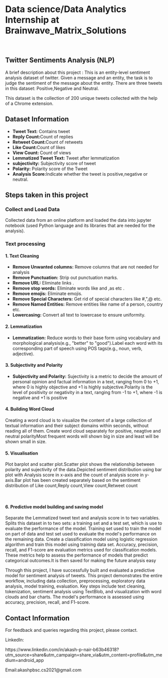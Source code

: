 <h1>Data science/Data Analytics Internship at Brainwave_Matrix_Solutions </h1>
<br>
<h2>Twitter Sentiments Analysis (NLP)</h2>

A brief description about this project : This is an entity-level sentiment analysis dataset of twitter. Given a message and an entity, the task is to judge the sentiment of the message about the entity. There are three tweets in this dataset: Positive,Negative and Neutral.

This dataset is the collection of 200 unique tweets collected with the help of a Chrome extension.
<h2>Dataset Information</h2>
    <ul>
        <li><strong>Tweet Text:</strong> Contains tweet</li>
        <li><strong>Reply Count:</strong>Count of replies</li>
        <li><strong>Retweet Count:</strong>Count of retweets</li>
        <li><strong>Like Count:</strong>Count of likes</li>
        <li><strong>View Count:	</strong>Count of views</li>
        <li><strong>Lemmatized Tweet Text:</strong> Tweet after lemmatization</li>
        <li><strong>subjectivity:</strong> Subjectivity score of tweet</li>
        <li><strong>Polarity:</strong> Polarity score of the Tweet</li>
        <li><strong>Analysis Score:</strong>Indicate whether the tweet is positive,negative or neutral.</li>
    </ul>
<h2>Steps taken in this project</h2>
    <h3>Collect and Load Data</h3>
        <p>Collected data from an online platform and loaded the data into jupyter notebook (used Python language and its libraries that are needed for the analysis).</p>
    <h3>Text processing</h3>
        <h4>1. Text Cleaning</h4>
            <ul>
                <li><strong>Remove Unwanted columns:</strong> Remove columns that are not needed for analysis</li>
                <li><strong>Remove Punctuation:</strong> Strip out punctuation marks.</li>
                <li><strong>Remove URL:</strong> Eliminate links .</li>
                <li><strong>Remove stop words:</strong> Eliminate words like and ,as etc .</li>
                <li><strong>Remove emojis:</strong> Eliminate emojis.</li>
                <li><strong>Remove Special Characters:</strong> Get rid of special characters like #,",@ etc.</li>
                <li><strong>Remove Named Entities:</strong> Remove entities like name of a person, country etc.</li>
                <li><strong>Lowercasing:</strong> Convert all text to lowercase to ensure uniformity.</li>
            </ul>
         <h4>2. Lemmatization</h4>
            <ul>
                <li><strong>Lemmatization:</strong> Reduce words to their base form using vocabulary and morphological analysis(e.g., "better" to "good").Label each word with its corresponding part of speech using POS tags(e.g., noun, verb, adjective).</li>
            </ul>            
         <h4>3. Subjectivity and Polarity</h4>
            <ul>
                <li><strong>Subjectivity and Polarity:</strong> Sujectivity is a metric to decide the amount of personal opinion and factual information in a text, ranging from 0 to +1, where 0 is highly objective and +1 is highly subjective.Polarity is the level of positivity or negativity in a text, ranging from -1 to +1, where -1 is negative and +1 is positive</li>
            </ul>
             <h4>4. Building Word Cloud</h4>
            <p>Creating a word cloud is to visualize the content of a large collection of textual information and their subject domains within seconds, without reading all of them. Create word cloud separately for positive, neagtive and neutral polarityMost frequent words will shown big in size and least will be shown small in size. </p>
                <h4>5. Visualisation</h4>
            <p>Plot barplot and scatter plot.Scatter plot shows the relationship between polarity and sujectivity of the data.Depicted sentiment distribution using bar plot with Analysis score in x-axis and the count of analysis score in y-axis.Bar plot has been created separately based on the sentiment distribution of Like count,Reply count,View count,Retweet count</p>
<br>
        <h4>6. Predictive model building and saving model</h4>
            <p> Separate the Lemmatized tweet text and analysis score in to two variables. Splits this dataset in to two sets: a training set and a test set, which is use to evaluate the performance of the model. Training set used to train the model on part of data and test set used to evaluate the model's performance on the remaining data.
                Create a classification model using logistic regression algorithm and train this model using training data set. Accuracy, precision, recall, and F1-score are evaluation metrics  used for classification models. These metrics help to assess the performance of models that predict categorical outcomes.It is then saved for making the future analysis easy</p>
    <p>Through this project, I have successfully built and evaluated a predictive model for sentiment analysis of tweets. This project demonstrates the entire workflow, including data collection, preprocessing, exploratory data analysis, model training, evaluation. Key steps include text cleaning, tokenization, sentiment analysis using TextBlob, and visualization with word clouds and bar charts. The model's performance is assessed using accuracy, precision, recall, and F1-score.</p>
<h2>Contact Information</h2>
    <p>For feedback  and queries regarding this project, please contact.</p>
    <p>LinkedIn:</p><a href="https://www.linkedin.com/in/akash-p-nair-b63b46318?utm_source=share&utm_campaign=share_via&utm_content=profile&utm_medium=android_app"></a>https://www.linkedin.com/in/akash-p-nair-b63b46318?utm_source=share&utm_campaign=share_via&utm_content=profile&utm_medium=android_app</p>
    <p>Email:akashpbsc.cs2021@gmail.com</p>

